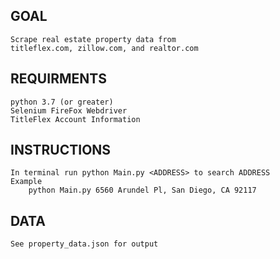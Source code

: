 ## GOAL
	Scrape real estate property data from 
	titleflex.com, zillow.com, and realtor.com

## REQUIRMENTS
	python 3.7 (or greater)
	Selenium FireFox Webdriver
	TitleFlex Account Information

## INSTRUCTIONS
	In terminal run python Main.py <ADDRESS> to search ADDRESS
	Example
		python Main.py 6560 Arundel Pl, San Diego, CA 92117

## DATA
	See property_data.json for output